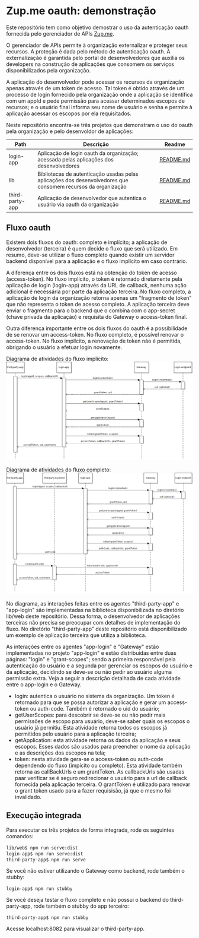 # Zup.me oauth: demonstração
Este repositório tem como objetivo demostrar o uso da autenticação oauth fornecida pelo gerenciador de APIs 
[Zup.me](https://www.zup.me).

O gerenciador de APIs permite à organização externalizar e proteger seus recursos. A proteção é dada pelo método de
autenticação oauth. A externalização é garantida pelo portal de desenvolvedores que auxilia os developers na construção
de aplicações que consomem os serviços disponibilizados pela organização.

A aplicação do desenvolvedor pode acessar os recursos da organização apenas através de um token de acesso. Tal token é
obtido através de um processo de login fornecido pela organização onde a aplicação se identifica com um appId e pede
permissão para acessar determinados escopos de recursos; e o usuário final informa seu nome de usuário e senha e permite
à aplicação acessar os escopos por ela requisitados.

Neste repositório encontra-se três projetos que demonstram o uso do oauth pela organização e pelo desenvoldor de
aplicações:

| Path            | Descrição                                                                                                    | Readme                                 |
| --------------- | ------------------------------------------------------------------------------------------------------------ | -------------------------------------- |
| login-app       | Aplicação de login oauth da organização; acessada pelas aplicações dos desenvolvedores                       | [README.md](login-app/README.md)       |
| lib             | Bibliotecas de autenticação usadas pelas aplicações dos desenvolvedores que consomem recursos da organização | [README.md](lib/README.md)             |
| third-party-app | Aplicação de desenvolvedor que autentica o usuário via oauth da organização                                  | [README.md](third-party-app/README.md) |
  
## Fluxo oauth

Existem dois fluxos do oauth: completo e implícito; a aplicação de desenvolvedor (terceira) é quem decide o fluxo que
será utilizado. Em resumo, deve-se utilizar o fluxo completo quando existir um servidor backend disponível para a
aplicação e o fluxo implícito em caso contrário.

A diferença entre os dois fluxos está na obtenção do token de acesso (access-token). No fluxo implícito, o token é 
retornado diretamente pela aplicação de login (login-app) através da URL de callback, nenhuma ação adicional é 
necessária por parte da aplicação terceira. No fluxo completo, a aplicação de login da organização retorna apenas um 
"fragmento de token" que não representa o token de acesso completo. A aplicação terceira deve enviar o fragmento para
o backend que o combina com o app-secret (chave privada da aplicação) e requisita do Gateway o access-token final.

Outra diferença importante entre os dois fluxos do oauth é a possibilidade de se renovar um access-token. No fluxo 
completo, é possível renovar o access-token. No fluxo implícito, a renovação de token não é permitida, obrigando o
usuário a efetuar login novamente.

Diagrama de atividades do fluxo implícito:
![Diagrama de atividades do fluxo implícito](oauth-implicito-atividades.png)

Diagrama de atividades do fluxo completo:
![Diagrama de atividades do fluxo completo](oauth-completo-atividades.png)

No diagrama, as interações feitas entre os agentes "third-party-app" e "app-login" são implementadas na biblioteca
disponibilizada no diretório lib/web deste repositório. Dessa forma, o desenvolvedor de aplicações terceiras não precisa 
se preocupar com detalhes de implementação do fluxo. No diretório "third-party-app" deste repositório está 
disponibilizado um exemplo de aplicação terceira que utiliza a biblioteca. 

As interações entre os agentes "app-login" e "Gateway" estão implementadas no projeto "app-login" e estão distribuídas
entre duas páginas: "login" e "grant-scopes"; sendo a primeira responsável pela autenticação do usuário e a segunda por
gerenciar os escopos do usuário e da aplicação, decidindo se deve-se ou não pedir ao usuário alguma permissão extra.
Veja a seguir a descrição detalhada de cada atividade entre o app-login e o Gateway.

  - login: autentica o usuário no sistema da organização. Um token é retornado para que se possa autorizar a aplicação e
gerar um access-token ou auth-code. Também é retornado o uid do usuário;
  - getUserScopes: para descobrir se deve-se ou não pedir mais permissões de escopo para usuário, deve-se saber quais
os escopos o usuário já permitiu. Esta atividade retorna todos os escopos já permitidos pelo usuário para a aplicação
terceira;
  - getApplication: esta atividade retorna os dados da aplicação e seus escopos. Esses dados são usados para preencher 
o nome da aplicação e as descrições dos escopos na tela;
  - token: nesta atividade gera-se o access-token ou auth-code dependendo do fluxo (impícito ou completo). Esta 
atividade também retorna as callBackUrls e um grantToken. As callbackUrls são usadas paar verificar se é seguro
redirecionar o usuário para a url de callback fornecida pela aplicação terceira. O grantToken é utilizado para renovar
o grant token usado para a fazer requisisão, já que o mesmo foi invalidado.

## Execução integrada
Para executar os três projetos de forma integrada, rode os seguintes comandos:
```
lib/web$ npm run serve:dist
login-app$ npm run serve:dist
third-party-app$ npm run serve
```
Se você não estiver utilizando o Gateway como backend, rode também o stubby:
```
login-app$ npm run stubby
```
Se você deseja testar o fluxo completo e não possui o backend do third-party-app, rode também o stubby do app terceiro:
```
third-party-app$ npm run stubby
```
Acesse localhost:8082 para visualizar o third-party-app.